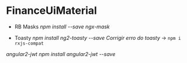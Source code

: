 # FinanceUiMaterial

- RB Masks
*npm install --save ngx-mask*

- Toasty
*npm install ng2-toasty --save*
*Corrigir erro do toasty* -> `npm i rxjs-compat`

*angular2-jwt*
*npm install angular2-jwt --save*
